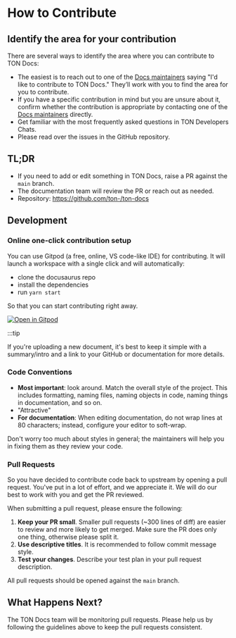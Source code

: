 # How to Contribute

## Identify the area for your contribution

There are several ways to identify the area where you can contribute to TON Docs:

- The easiest is to reach out to one of the [Docs maintainers](/contribute/maintainers)
  saying "I'd like to contribute to TON Docs." They’ll work with you to find the area for you to contribute.
- If you have a specific contribution in mind but you are unsure about it, confirm whether
  the contribution is appropriate by contacting one of the [Docs maintainers](/contribute/maintainers) directly.
- Get familiar with the most frequently asked questions in TON Developers Chats.
- Please read over the issues in the GitHub repository.

## TL;DR

- If you need to add or edit something in TON Docs, raise a PR 
  against the `main` branch.
- The documentation team will review the PR or reach out as needed.
- Repository: https://github.com/ton-/ton-docs

## Development

### Online one-click contribution setup

You can use Gitpod (a free, online, VS code-like IDE) for contributing. It will launch a workspace with a single click and will automatically:

* clone the docusaurus repo
* install the dependencies
* run `yarn start`

So that you can start contributing right away.

[![Open in Gitpod](https://gitpod.io/button/open-in-gitpod.svg)](https://gitpod.io/#https://github.com/ton-community/ton-docs)

:::tip

If you're uploading a new document, it's best to keep it simple with a summary/intro and a link to your GitHub or documentation for more details.

### Code Conventions

- **Most important**: look around. Match the overall style of the project. This includes formatting, naming files, naming objects in code, naming things in documentation, and so on.
- "Attractive"
- **For documentation**: When editing documentation, do not wrap lines at 80 characters; instead, configure your editor to soft-wrap.

Don't worry too much about styles in general; the maintainers will help you in fixing them as they review your code.



### Pull Requests

So you have decided to contribute code back to upstream by opening a pull request. You've put in a lot of effort, and we appreciate it. We will do our best to work with you and get the PR reviewed. 

When submitting a pull request, please ensure the following:

1. **Keep your PR small**. Smaller pull requests (~300 lines of diff) are easier to review and more likely to get merged. Make sure the PR does only one thing, otherwise please split it.
2. **Use descriptive titles**. It is recommended to follow commit message style.
3. **Test your changes**. Describe your test plan in your pull request description.

All pull requests should be opened against the `main` branch.

## What Happens Next?

The TON Docs team will be monitoring pull requests. Please help us by following the guidelines above to keep the pull requests consistent.
